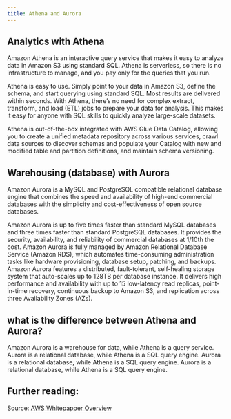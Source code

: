 ```yaml
---
title: Athena and Aurora
---
```



## Analytics with Athena
Amazon Athena is an interactive query service that makes it easy to analyze data in Amazon S3 using standard SQL. Athena is serverless, so there is no infrastructure to manage, and you pay only for the queries that you run.    

Athena is easy to use. Simply point to your data in Amazon S3, define the schema, and start querying using standard SQL. Most results are delivered within seconds. With Athena, there’s no need for complex extract, transform, and load (ETL) jobs to prepare your data for analysis. This makes it easy for anyone with SQL skills to quickly analyze large-scale datasets.
  

Athena is out-of-the-box integrated with AWS Glue Data Catalog, allowing you to create a unified metadata repository across various services, crawl data sources to discover schemas and populate your Catalog with new and modified table and partition definitions, and maintain schema versioning.

## Warehousing (database) with Aurora

Amazon Aurora is a MySQL and PostgreSQL compatible relational database engine that combines the speed and availability of high-end commercial databases with the simplicity and cost-effectiveness of open source databases.

Amazon Aurora is up to five times faster than standard MySQL databases and three times faster than standard PostgreSQL databases. It provides the security, availability, and reliability of commercial databases at 1/10th the cost. Amazon Aurora is fully managed by Amazon Relational Database Service (Amazon RDS), which automates time-consuming administration tasks like hardware provisioning, database setup, patching, and backups.
Amazon Aurora features a distributed, fault-tolerant, self-healing storage system that auto-scales up to 128TB per database instance. It delivers high performance and availability with up to 15 low-latency read replicas, point-in-time recovery, continuous backup to Amazon S3, and replication across three Availability Zones (AZs).

## what is the difference between Athena and Aurora?

Amazon Aurora is a warehouse for data, while Athena is a query service. Aurora is a relational database, while Athena is a SQL query engine. Aurora is a relational database, while Athena is a SQL query engine. Aurora is a relational database, while Athena is a SQL query engine.

## Further reading:

Source: [AWS Whitepapper Overview](https://d0.awsstatic.com/whitepapers/aws-overview.pdf)